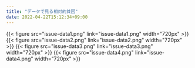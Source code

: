 ```yaml
---
title: "データで見る相対的貧困"
date: 2022-04-22T15:12:34+09:00
---
```


{{< figure src="issue-data1.png" link="issue-data1.png" width="720px" >}}
{{< figure src="issue-data2.png" link="issue-data2.png" width="720px" >}}
{{< figure src="issue-data3.png" link="issue-data3.png" width="720px" >}}
{{< figure src="issue-data4.png" link="issue-data4.png" width="720px" >}}


